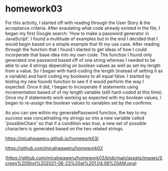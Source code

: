 # homework03
For this activity, I started off with reading through the User Story & the acceptance criteria. After evaulating what code already existed in the file, I began my first Google search: 'How to make a password generator in JavaScript'. I found a multitude of examples but in the end I decided that I would begin based on a simple example that fit my use case. After reading through the function that I found I started to get ideas of how I could incorperate that base idea into my own code. The function I found only generated one password based off of one string whereas I needed to be able to use 4 strings depending on boolean values as well as set my length from a value. So I began with hard-coding the length (instead of setting it as a variable) and hard coding my booleans to all equal false. I started by testing my new founds function to see if it would perform the way I expected. Once it did, I began to incorperate if statements using incrementation based of of my length variable (still hard-coded at this time). Once my if statements work working as expected with my boolean values, I began to re-assign the boolean values to variables set by the confirms. 

As you can see within my generatePassword function, the key to my success was concatinating my strings so into a new variable called 'possibleChars' so that if a condition was true, a new set of possible characters is generated based on the two related strings.

https://micahwaweru.github.io/homework03/

https://github.com/micahwaweru/homework03

(https://github.com/micahwaweru/homework03/blob/main/assets/images/Screen%20Shot%202021-06-23%20at%201.04.08%20AM.png)
